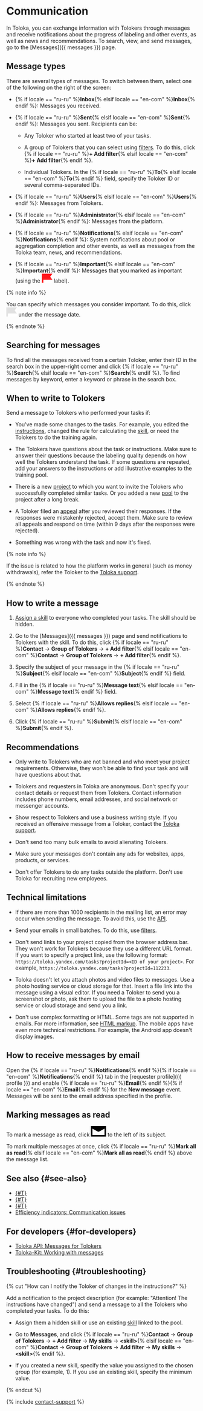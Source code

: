 # Communication

In Toloka, you can exchange information with Tolokers through messages and receive notifications about the progress of labeling and other events, as well as news and recommendations. To search, view, and send messages, go to the [Messages]({{ messages }}) page.

## Message types

There are several types of messages. To switch between them, select one of the following on the right of the screen:

- {% if locale == "ru-ru" %}**Inbox**{% elsif locale == "en-com" %}**Inbox**{% endif %}: Messages you received.

- {% if locale == "ru-ru" %}**Sent**{% elsif locale == "en-com" %}**Sent**{% endif %}: Messages you sent. Recipients can be:

    - Any Toloker who started at least two of your tasks.

    - A group of Tolokers that you can select using [filters](filters.md). To do this, click {% if locale == "ru-ru" %}**+ Add filter**{% elsif locale == "en-com" %}**+ Add filter**{% endif %}.

    - Individual Tolokers. In the {% if locale == "ru-ru" %}**To**{% elsif locale == "en-com" %}**To**{% endif %} field, specify the Toloker ID or several comma-separated IDs.

- {% if locale == "ru-ru" %}**Users**{% elsif locale == "en-com" %}**Users**{% endif %}: Messages from Tolokers.

- {% if locale == "ru-ru" %}**Administrator**{% elsif locale == "en-com" %}**Administrator**{% endif %}: Messages from the platform.

- {% if locale == "ru-ru" %}**Notifications**{% elsif locale == "en-com" %}**Notifications**{% endif %}: System notifications about pool or aggregation completion and other events, as well as messages from the Toloka team, news, and recommendations.

- {% if locale == "ru-ru" %}**Important**{% elsif locale == "en-com" %}**Important**{% endif %}: Messages that you marked as important (using the ![](../_images/other/important.svg) label).

{% note info %}

You can specify which messages you consider important. To do this, click ![](../_images/other/important-inactive.svg) under the message date.

{% endnote %}

## Searching for messages

To find all the messages received from a certain Toloker, enter their ID in the search box in the upper-right corner and click {% if locale == "ru-ru" %}**Search**{% elsif locale == "en-com" %}**Search**{% endif %}.
To find messages by keyword, enter a keyword or phrase in the search box.

## When to write to Tolokers

Send a message to Tolokers who performed your tasks if:

- You've made some changes to the tasks. For example, you edited the [instructions](../../glossary.md#instructions), changed the rule for calculating the [skill](../../glossary.md#skill), or need the Tolokers to do the training again.

- The Tolokers have questions about the task or instructions. Make sure to answer their questions because the labeling quality depends on how well the Tolokers understand the task. If some questions are repeated, add your answers to the instructions or add illustrative examples to the training pool.

- There is a new [project](../../glossary.md#project) to which you want to invite the Tolokers who successfully completed similar tasks. Or you added a new [pool](../../glossary.md#pool) to the project after a long break.

- A Toloker filed an [appeal](accept.md#appeal) after you reviewed their responses. If the responses were mistakenly rejected, accept them. Make sure to review all appeals and respond on time (within 9 days after the responses were rejected).

- Something was wrong with the task and now it's fixed.

{% note info %}

If the issue is related to how the platform works in general (such as money withdrawals), refer the Toloker to the [Toloka support](../troubleshooting/support.md).

{% endnote %}

## How to write a message

1. [Assign a skill](nav-assign.md) to everyone who completed your tasks. The skill should be hidden.

1. Go to the [Messages]({{ messages }}) page and send notifications to Tolokers with the skill. To do this, click {% if locale == "ru-ru" %}**Contact** → **Group of Tolokers** → **+ Add filter**{% elsif locale == "en-com" %}**Contact** → **Group of Tolokers** → **+ Add filter**{% endif %}.

1. Specify the subject of your message in the {% if locale == "ru-ru" %}**Subject**{% elsif locale == "en-com" %}**Subject**{% endif %} field.

1. Fill in the {% if locale == "ru-ru" %}**Message text**{% elsif locale == "en-com" %}**Message text**{% endif %} field.

1. Select {% if locale == "ru-ru" %}**Allows replies**{% elsif locale == "en-com" %}**Allows replies**{% endif %}.

1. Click {% if locale == "ru-ru" %}**Submit**{% elsif locale == "en-com" %}**Submit**{% endif %}.

## Recommendations

- Only write to Tolokers who are not banned and who meet your project requirements. Otherwise, they won't be able to find your task and will have questions about that.

- Tolokers and requesters in Toloka are anonymous. Don't specify your contact details or request them from Tolokers. Contact information includes phone numbers, email addresses, and social network or messenger accounts.

- Show respect to Tolokers and use a business writing style. If you received an offensive message from a Toloker, contact the [Toloka support](../troubleshooting/support.md).

- Don't send too many bulk emails to avoid alienating Tolokers.

- Make sure your messages don't contain any ads for websites, apps, products, or services.

- Don't offer Tolokers to do any tasks outside the platform. Don't use Toloka for recruiting new employees.

## Technical limitations

- If there are more than 1000 recipients in the mailing list, an error may occur when sending the message. To avoid this, use the [API](../../api/concepts/messages.md).

- Send your emails in small batches. To do this, use [filters](filters.md).

- Don't send links to your project copied from the browser address bar. They won't work for Tolokers because they use a different URL format. If you want to specify a project link, use the following format: `https://toloka.yandex.com/tasks?projectId=<ID of your project>`. For example, `https://toloka.yandex.com/tasks?projectId=112233`.

- Toloka doesn't let you attach photos and video files to messages. Use a photo hosting service or cloud storage for that. Insert a file link into the message using a visual editor. If you need a Toloker to send you a screenshot or photo, ask them to upload the file to a photo hosting service or cloud storage and send you a link.

- Don't use complex formatting or HTML. Some tags are not supported in emails. For more information, see [HTML markup](instruction.md#html). The mobile apps have even more technical restrictions. For example, the Android app doesn't display images.

## How to receive messages by email

Open the {% if locale == "ru-ru" %}**Notifications**{% endif %}{% if locale == "en-com" %}**Notifications**{% endif %} tab in the [requester profile]({{ profile }}) and enable {% if locale == "ru-ru" %}**Email**{% endif %}{% if locale == "en-com" %}**Email**{% endif %} for the **New message** event. Messages will be sent to the email address specified in the profile.

## Marking messages as read

To mark a message as read, click ![](../_images/other/read.svg) to the left of its subject.

To mark multiple messages at once, click {% if locale == "ru-ru" %}**Mark all as read**{% elsif locale == "en-com" %}**Mark all as read**{% endif %} above the message list.

## See also {#see-also}

- [{#T}](users.md)
- [{#T}](bonus.md)
- [{#T}](ban.md)
- [Efficiency indicators: Communication issues](./efficiency-metrics/communication.md)

## For developers {#for-developers}

- [Toloka API: Messages for Tolokers](../../api/concepts/messages.md)
- [Toloka-Kit: Working with messages](../../toloka-kit/reference/toloka.client.TolokaClient.add_message_thread_to_folders.md)

## Troubleshooting {#troubleshooting}

{% cut "How can I notify the Toloker of changes in the instructions?" %}

Add a notification to the project description (for example: "Attention! The instructions have changed") and send a message to all the Tolokers who completed your tasks. To do this:

- Assign them a hidden skill or use an existing [skill](nav-assign.md) linked to the pool.

- Go to **Messages**, and click {% if locale == "ru-ru" %}**Contact** → **Group of Tolokers** → **+ Add filter** → **My skills** → **&lt;skill&gt;**{% elsif locale == "en-com" %}**Contact** → **Group of Tolokers** → **Add filter** → **My skills** → **&lt;skill&gt;**{% endif %}.

- If you created a new skill, specify the value you assigned to the chosen group (for example, 1). If you use an existing skill, specify the minimum value.

{% endcut %}

{% include [contact-support](../_includes/contact-support.md) %}
